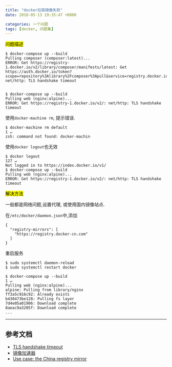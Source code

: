 ```yaml
---
title: "docker拉取镜像失败"
date: 2018-05-13 19:35:47 +0800

categories: 一个问题
tags: [docker, 问题集]
---
```


<mark>问题描述</mark>

```
$ docker-compose up --build
Pulling composer (composer:latest)...
ERROR: Get https://registry-1.docker.io/v2/library/composer/manifests/latest: Get https://auth.docker.io/token?scope=repository%3Alibrary%2Fcomposer%3Apull&service=registry.docker.io: net/http: TLS handshake timeout


$ docker-compose up --build
Pulling web (nginx:alpine)...
ERROR: Get https://registry-1.docker.io/v2/: net/http: TLS handshake timeout
```

使用`docker-machine rm`, 提示错误.

```
$ docker-machine rm default                                                                                                              1 ↵
zsh: command not found: docker-machin
```

使用`docker logout`也无效

```
$ docker logout                                                                                                                        127 ↵
Not logged in to https://index.docker.io/v1/
$ docker-compose up --build
Pulling web (nginx:alpine)...
ERROR: Get https://registry-1.docker.io/v2/: net/http: TLS handshake timeout
```

<mark>解决方法</mark>

一般都是网络问题,设置代理, 或使用国内镜像站点.

在`/etc/docker/daemon.json`中,添加
```
{
  "registry-mirrors": [
    "https://registry.docker-cn.com"
  ]
}
```

重启服务

```
$ sudo systemctl daemon-reload
$ sudo systemctl restart docker
```

```
$ docker-compose up --build                                                                                                              1 ↵
Pulling web (nginx:alpine)...
alpine: Pulling from library/nginx
ff3a5c916c92: Already exists
b430473be128: Pulling fs layer
7d4e05a01906: Download complete
8aeac9a3205f: Download complete
...
```


---
## 参考文档
- [TLS handshake timeout](https://github.com/docker/kitematic/issues/1125)
- [镜像加速器](https://yeasy.gitbooks.io/docker_practice/content/install/mirror.html)
- [Use case: the China registry mirror](https://docs.docker.com/registry/recipes/mirror/#use-case-the-china-registry-mirror)
